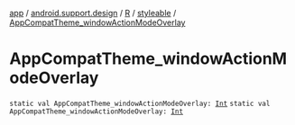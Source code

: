 [app](../../../index.md) / [android.support.design](../../index.md) / [R](../index.md) / [styleable](index.md) / [AppCompatTheme_windowActionModeOverlay](.)

# AppCompatTheme_windowActionModeOverlay

`static val AppCompatTheme_windowActionModeOverlay: `[`Int`](https://kotlinlang.org/api/latest/jvm/stdlib/kotlin/-int/index.html)
`static val AppCompatTheme_windowActionModeOverlay: `[`Int`](https://kotlinlang.org/api/latest/jvm/stdlib/kotlin/-int/index.html)